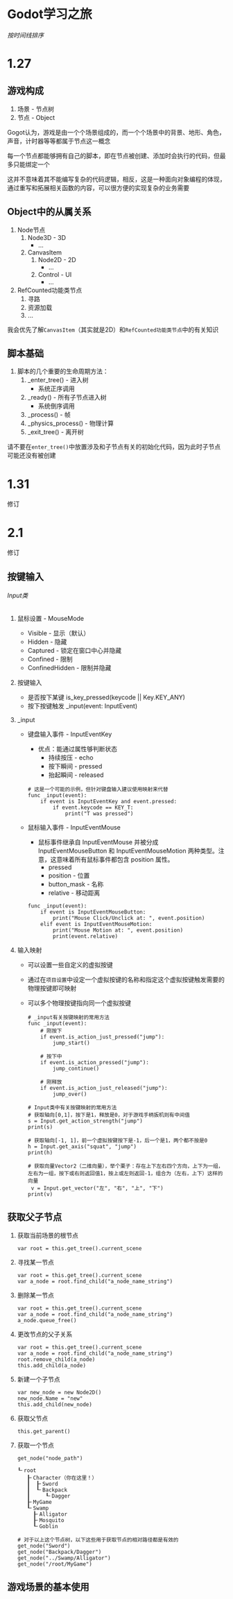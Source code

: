 # Godot学习之旅

###### 按时间线排序

# 1.27

## 游戏构成

1. 场景 - 节点树
2. 节点 - Object

Gogot认为，游戏是由一个个场景组成的，而一个个场景中的背景、地形、角色，声音，计时器等等都属于节点这一概念

每一个节点都能够拥有自己的脚本，即在节点被创建、添加时会执行的代码，但最多只能绑定一个

这并不意味着其不能编写复杂的代码逻辑，相反，这是一种面向对象编程的体现，通过重写和拓展相关函数的内容，可以很方便的实现复杂的业务需要

## Object中的从属关系

1. Node节点
   1. Node3D - 3D
      - ...
   2. CanvasItem
      1. Node2D - 2D
         - ...
      2. Control - UI
         - ...
2. RefCounted功能类节点
   1. 寻路
   2. 资源加载
   3. ...

我会优先了解`CanvasItem`（其实就是2D）和`RefCounted功能类节点`中的有关知识

## 脚本基础

1. 脚本的几个重要的生命周期方法：
   1. _enter_tree() - 进入树
      - 系统正序调用
   2. _ready() - 所有子节点进入树
      - 系统倒序调用
   3. _process() - 帧
   4. _physics_process() - 物理计算
   5. _exit_tree() - 离开树

请不要在`enter_tree()`中放置涉及和子节点有关的初始化代码，因为此时子节点可能还没有被创建

# 1.31

修订

# 2.1

修订

## 按键输入

###### Input类

1. 鼠标设置 - MouseMode
   - Visible - 显示（默认）
   - Hidden - 隐藏
   - Captured - 锁定在窗口中心并隐藏
   - Confined - 限制
   - ConfinedHidden - 限制并隐藏

2. 按键输入

   - 是否按下某键 is_key_pressed(keycode || Key.KEY_ANY)
   - 按下按键触发 _input(event: InputEvent)

3. _input
   - 键盘输入事件 - InputEventKey
     - 优点：能通过属性够判断状态
        - 持续按压 - echo
        - 按下瞬间 - pressed
        - 抬起瞬间 - released

     ```
     # 这是一个可能的示例，但针对键盘输入建议使用映射来代替
     func _input(event):
         if event is InputEventKey and event.pressed:
             if event.keycode == KEY_T:
                 print("T was pressed")
     ```
     
   - 鼠标输入事件 - InputEventMouse
     - 鼠标事件继承自 InputEventMouse 并被分成 InputEventMouseButton 和 InputEventMouseMotion 两种类型。注意，这意味着所有鼠标事件都包含 position 属性。
       - pressed
       - position - 位置
       - button_mask - 名称
       - relative - 移动距离

     ```
     func _input(event):
         if event is InputEventMouseButton:
             print("Mouse Click/Unclick at: ", event.position)
         elif event is InputEventMouseMotion:
             print("Mouse Motion at: ", event.position)
             print(event.relative)
     ```

5. 输入映射
   - 可以设置一些自定义的虚拟按键
   - 通过在`项目设置`中设定一个虚拟按键的名称和指定这个虚拟按键触发需要的物理按键即可映射
   - 可以多个物理按键指向同一个虚拟按键

     ```
     # _input有关按键映射的常用方法
     func _input(event):
         # 刚按下
         if event.is_action_just_pressed("jump"):
             jump_start()
     
         # 按下中
         if event.is_action_pressed("jump"):
             jump_continue()
     
         # 刚释放
         if event.is_action_just_released("jump"):
             jump_over()

     # Input类中有关按键映射的常用方法
     # 获取轴向[0,1]，按下是1，释放是0，对于游戏手柄扳机则有中间值
     s = Input.get_action_strength("jump")
     print(s)
     
     # 获取轴向[-1, 1]，前一个虚拟按键按下是-1，后一个是1，两个都不按是0
     h = Input.get_axis("squat", "jump")
     print(h)

     # 获取向量Vector2（二维向量），举个栗子：存在上下左右四个方向，上下为一组，左右为一组，按下或右则返回值1，按上或左则返回-1，组合为（左右，上下）这样的向量
      v = Input.get_vector("左", "右", "上", "下")
     print(v)
     ```

## 获取父子节点

1. 获取当前场景的根节点

   ```
   var root = this.get_tree().current_scene
   ```

2. 寻找某一节点

   ```
   var root = this.get_tree().current_scene
   var a_node = root.find_child("a_node_name_string")
   ```

3. 删除某一节点

   ```
   var root = this.get_tree().current_scene
   var a_node = root.find_child("a_node_name_string")
   a_node.queue_free()
   ```

4. 更改节点的父子关系

   ```
   var root = this.get_tree().current_scene
   var a_node = root.find_child("a_node_name_string")
   root.remove_child(a_node)
   this.add_child(a_node)
   ```

5. 新建一个子节点

   ```
   var new_node = new Node2D()
   new_node.Name = "new"
   this.add_child(new_node)
   ```

6. 获取父节点

   ```
   this.get_parent()
   ```
   
6. 获取一个节点

   ```
   get_node("node_path")
   ```

   ```
   ┖╴root
	  ┠╴Character（你在这里！）
	  ┃  ┠╴Sword
	  ┃  ┖╴Backpack
	  ┃     ┖╴Dagger
	  ┠╴MyGame
	  ┖╴Swamp
	    ┠╴Alligator
	    ┠╴Mosquito
	    ┖╴Goblin
   
   # 对于以上这个节点树，以下这些用于获取节点的相对路径都是有效的
   get_node("Sword")
   get_node("Backpack/Dagger")
   get_node("../Swamp/Alligator")
   get_node("/root/MyGame")
   ```

## 游戏场景的基本使用

